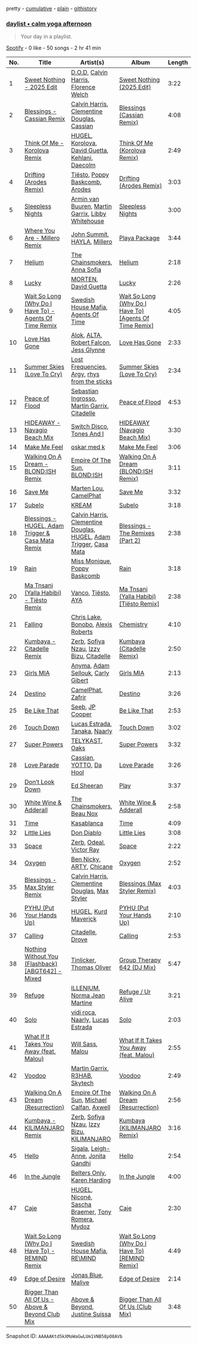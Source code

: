 pretty - [cumulative](/playlists/cumulative/37i9dQZF1EP6YuccBxUcC1.md) - [plain](/playlists/plain/37i9dQZF1EP6YuccBxUcC1) - [githistory](https://github.githistory.xyz/mdn522/spotify-playlist-archive/blob/main/playlists/plain/37i9dQZF1EP6YuccBxUcC1)

### [daylist • calm yoga afternoon](https://open.spotify.com/playlist/37i9dQZF1EP6YuccBxUcC1)

> Your day in a playlist.

[Spotify](https://open.spotify.com/user/spotify) - 0 like - 50 songs - 2 hr 41 min

| No. | Title | Artist(s) | Album | Length |
|---|---|---|---|---|
| 1 | [Sweet Nothing \- 2025 Edit](https://open.spotify.com/track/4ClVzfSYEea03HjEoDYOX3) | [D.O.D](https://open.spotify.com/artist/0Cs47vvRsPgEfliBU9KDiB), [Calvin Harris](https://open.spotify.com/artist/7CajNmpbOovFoOoasH2HaY), [Florence Welch](https://open.spotify.com/artist/0IROOdQ2fQUcoaEPqt1Isg) | [Sweet Nothing \(2025 Edit\)](https://open.spotify.com/album/4i8AwmJIMxxO8RrXOkjm3p) | 3:22 |
| 2 | [Blessings \- Cassian Remix](https://open.spotify.com/track/3GpNIq74pzLjdIKplMvSV2) | [Calvin Harris](https://open.spotify.com/artist/7CajNmpbOovFoOoasH2HaY), [Clementine Douglas](https://open.spotify.com/artist/4DWuml4Jf6K81b5rAPwMb6), [Cassian](https://open.spotify.com/artist/1ChtRJ3f4rbv4vtz87i6CD) | [Blessings \(Cassian Remix\)](https://open.spotify.com/album/5IyXTV39CmbRwp9Xibpwoy) | 4:08 |
| 3 | [Think Of Me \- Korolova Remix](https://open.spotify.com/track/52fO998e2qXWoMUTADkxZa) | [HUGEL](https://open.spotify.com/artist/5PlfkPxwCpRRWQJBxCa0By), [Korolova](https://open.spotify.com/artist/0I6oCyQQ1Q50q97y9B9gAx), [David Guetta](https://open.spotify.com/artist/1Cs0zKBU1kc0i8ypK3B9ai), [Kehlani](https://open.spotify.com/artist/0cGUm45nv7Z6M6qdXYQGTX), [Daecolm](https://open.spotify.com/artist/1IFAU4mznUcfPVP9z2c24N) | [Think Of Me \(Korolova Remix\)](https://open.spotify.com/album/5AysfDEPHuSJWPxtPlRdrd) | 2:49 |
| 4 | [Drifting \(Arodes Remix\)](https://open.spotify.com/track/6Oy2VKOZ2sduYfNu7Eje3f) | [Tiësto](https://open.spotify.com/artist/2o5jDhtHVPhrJdv3cEQ99Z), [Poppy Baskcomb](https://open.spotify.com/artist/4STmXOXUF3UieHU46NWLVt), [Arodes](https://open.spotify.com/artist/4p2f8wUtltMAFuIJB4NR47) | [Drifting \(Arodes Remix\)](https://open.spotify.com/album/5bbRJwFsL9GVfBW4PHFIlt) | 3:03 |
| 5 | [Sleepless Nights](https://open.spotify.com/track/39pgWHKvgtSlvEI0AWvi62) | [Armin van Buuren](https://open.spotify.com/artist/0SfsnGyD8FpIN4U4WCkBZ5), [Martin Garrix](https://open.spotify.com/artist/60d24wfXkVzDSfLS6hyCjZ), [Libby Whitehouse](https://open.spotify.com/artist/0myPBTBG3ODlKVBEf5OSBe) | [Sleepless Nights](https://open.spotify.com/album/7oqrJHKyfWOJGJqLSG4iDW) | 3:00 |
| 6 | [Where You Are \- Millero Remix](https://open.spotify.com/track/3ukWtMaZrKTO9mp9Fp3hb4) | [John Summit](https://open.spotify.com/artist/7kNqXtgeIwFtelmRjWv205), [HAYLA](https://open.spotify.com/artist/4yX6mpMyBGf9UfvBB8JJrc), [Millero](https://open.spotify.com/artist/1g3D0SFLbUx6nuGgLSuegX) | [Playa Package](https://open.spotify.com/album/5aBan9hdzRhaHGAQC1AD1k) | 3:44 |
| 7 | [Helium](https://open.spotify.com/track/6boSF01JluHcotXBvUcnEz) | [The Chainsmokers](https://open.spotify.com/artist/69GGBxA162lTqCwzJG5jLp), [Anna Sofia](https://open.spotify.com/artist/3ONUI6Gh4s7kcv3h0EuG2K) | [Helium](https://open.spotify.com/album/2dMZhbMxAjRSWPjSOUkr1B) | 2:18 |
| 8 | [Lucky](https://open.spotify.com/track/5ECf8gpBqmIUN7MWMN4WZx) | [MORTEN](https://open.spotify.com/artist/19HFRWmRCl27kTk6LeqAO8), [David Guetta](https://open.spotify.com/artist/1Cs0zKBU1kc0i8ypK3B9ai) | [Lucky](https://open.spotify.com/album/2CqOc7E7a4aQHEAD6ctS8I) | 2:26 |
| 9 | [Wait So Long \(Why Do I Have To\) \- Agents Of Time Remix](https://open.spotify.com/track/5LNZWPb0G57moAnwDtXQuH) | [Swedish House Mafia](https://open.spotify.com/artist/1h6Cn3P4NGzXbaXidqURXs), [Agents Of Time](https://open.spotify.com/artist/6Jbyd4qzEtbFtswZP1o6Ht) | [Wait So Long \(Why Do I Have To\) \[Agents Of Time Remix\]](https://open.spotify.com/album/0mV7z6sxHvU3Cm3gCJRVJQ) | 4:05 |
| 10 | [Love Has Gone](https://open.spotify.com/track/2KUAdU39pNYHy0zHnr8xHd) | [Alok](https://open.spotify.com/artist/0NGAZxHanS9e0iNHpR8f2W), [ALTA](https://open.spotify.com/artist/0PkXdpzJOcWmCvp4aqRsA5), [Robert Falcon](https://open.spotify.com/artist/5CVwY7MrkxGF1aM4f1u6Xk), [Jess Glynne](https://open.spotify.com/artist/4ScCswdRlyA23odg9thgIO) | [Love Has Gone](https://open.spotify.com/album/5ym4LpHEltp18DJE3CcOgv) | 2:33 |
| 11 | [Summer Skies \(Love To Cry\)](https://open.spotify.com/track/1z4TAq5AmDi3IkEizIn8Wn) | [Lost Frequencies](https://open.spotify.com/artist/7f5Zgnp2spUuuzKplmRkt7), [Argy](https://open.spotify.com/artist/1NaQOKgddaJipUtmptb7GI), [rhys from the sticks](https://open.spotify.com/artist/4tmqN5uP0Aj50ylHgfwvVa) | [Summer Skies \(Love To Cry\)](https://open.spotify.com/album/48MrowoKpht0sIjkQBeGYo) | 2:34 |
| 12 | [Peace of Flood](https://open.spotify.com/track/70LDxWCoJKuxpgtErYHDQb) | [Sebastian Ingrosso](https://open.spotify.com/artist/6hyMWrxGBsOx6sWcVj1DqP), [Martin Garrix](https://open.spotify.com/artist/60d24wfXkVzDSfLS6hyCjZ), [Citadelle](https://open.spotify.com/artist/6Mek67pKmBw5N3FZnAc2J8) | [Peace of Flood](https://open.spotify.com/album/28YMaSE5kx5tM9HpdafuCh) | 4:53 |
| 13 | [HIDEAWAY \- Navagio Beach Mix](https://open.spotify.com/track/5m4VBlV0Brp0khQMdBrwod) | [Switch Disco](https://open.spotify.com/artist/4dEayBlrVBjaQOktGkmWki), [Tones And I](https://open.spotify.com/artist/2NjfBq1NflQcKSeiDooVjY) | [HIDEAWAY \(Navagio Beach Mix\)](https://open.spotify.com/album/17j51Wxvby7djPUHRpRMGD) | 3:30 |
| 14 | [Make Me Feel](https://open.spotify.com/track/1GfJCWGLfdev016PSsrUO8) | [oskar med k](https://open.spotify.com/artist/28ntgpEkMU9Zm7F3gLDMhZ) | [Make Me Feel](https://open.spotify.com/album/1c6Y4gCvI7Ey2M07Ahvwva) | 3:06 |
| 15 | [Walking On A Dream \- BLOND:ISH Remix](https://open.spotify.com/track/5oOKU4RiAMyqUoOKICb92j) | [Empire Of The Sun](https://open.spotify.com/artist/67hb7towEyKvt5Z8Bx306c), [BLOND:ISH](https://open.spotify.com/artist/6zsJjoCtL1WByG0VsuFWzR) | [Walking On A Dream \(BLOND:ISH Remix\)](https://open.spotify.com/album/4Fzl9coophjAezEV0v7tRu) | 3:11 |
| 16 | [Save Me](https://open.spotify.com/track/1GaDH1dJfouYubhkaS2gy5) | [Marten Lou](https://open.spotify.com/artist/7MmHXD2ESooP0XdgrVuKTK), [CamelPhat](https://open.spotify.com/artist/240wlM8vDrf6S4zCyzGj2W) | [Save Me](https://open.spotify.com/album/4Bq9sY0d1IogWKXnR9JUte) | 3:32 |
| 17 | [Subelo](https://open.spotify.com/track/5szq4GnsvihuuxYrKsdsP2) | [KREAM](https://open.spotify.com/artist/0DdDnziut7wOo6cAYWVZC5) | [Subelo](https://open.spotify.com/album/0DzYWmWK0lBB7RoPmPMvxU) | 3:18 |
| 18 | [Blessings \- HUGEL, Adam Trigger & Casa Mata Remix](https://open.spotify.com/track/7znDAedOwxlE7nOWfgjfBx) | [Calvin Harris](https://open.spotify.com/artist/7CajNmpbOovFoOoasH2HaY), [Clementine Douglas](https://open.spotify.com/artist/4DWuml4Jf6K81b5rAPwMb6), [HUGEL](https://open.spotify.com/artist/5PlfkPxwCpRRWQJBxCa0By), [Adam Trigger](https://open.spotify.com/artist/6nXmnBpdFvzImqLQb3HBa9), [Casa Mata](https://open.spotify.com/artist/5Adc0JzztqQcgT0Xj3j4qJ) | [Blessings \- The Remixes \(Part 2\)](https://open.spotify.com/album/0OyvADDFy6TItJLRDj4ADK) | 2:38 |
| 19 | [Rain](https://open.spotify.com/track/5UzmK3aMmpW9X1pKjRdrMi) | [Miss Monique](https://open.spotify.com/artist/29TpNOsTNYbLb6Xa10H0PR), [Poppy Baskcomb](https://open.spotify.com/artist/4STmXOXUF3UieHU46NWLVt) | [Rain](https://open.spotify.com/album/3BiRyCQFu9ftb7sASphBHQ) | 3:18 |
| 20 | [Ma Tnsani \(Yalla Habibi\) \- Tiësto Remix](https://open.spotify.com/track/4VUEpBFCSO1Ro4J50O6hyZ) | [Vanco](https://open.spotify.com/artist/2KShewLkb92FKEZ6N4cVP9), [Tiësto](https://open.spotify.com/artist/2o5jDhtHVPhrJdv3cEQ99Z), [AYA](https://open.spotify.com/artist/0HWD0Gp5nnU5zcDAc03f9q) | [Ma Tnsani \(Yalla Habibi\) \[Tiësto Remix\]](https://open.spotify.com/album/4Z6gMBluauoPBxIpXgXEYl) | 2:38 |
| 21 | [Falling](https://open.spotify.com/track/5LRyR8eIg7fSlH3GsdFqEi) | [Chris Lake](https://open.spotify.com/artist/5Igpc9iLZ3YGtKeYfSrrOE), [Bonobo](https://open.spotify.com/artist/0cmWgDlu9CwTgxPhf403hb), [Alexis Roberts](https://open.spotify.com/artist/2GtBFxIWM3H6wRI2uzZvyt) | [Chemistry](https://open.spotify.com/album/3DmcV2cmZdX9olNRHcRUZ2) | 4:10 |
| 22 | [Kumbaya \- Citadelle Remix](https://open.spotify.com/track/2YX3aS1lTGaXURQsATYdVz) | [Zerb](https://open.spotify.com/artist/6mDl7lQiLxT0iQ8LYhAlWy), [Sofiya Nzau](https://open.spotify.com/artist/5Y2FS5YbGf7yRDumzD5nY3), [Izzy Bizu](https://open.spotify.com/artist/6b5YOgXIliAozdo49vUCJQ), [Citadelle](https://open.spotify.com/artist/6Mek67pKmBw5N3FZnAc2J8) | [Kumbaya \(Citadelle Remix\)](https://open.spotify.com/album/6PVrIYS0j7cBrvtmQwKFc6) | 2:50 |
| 23 | [Girls MIA](https://open.spotify.com/track/7dHtHyIsxcDzgeFWLxfW4q) | [Anyma](https://open.spotify.com/artist/4iBwchw0U0GZv5RfVYSMxN), [Adam Sellouk](https://open.spotify.com/artist/2T7HN3rqTpIn8OiVb0I5oq), [Carly Gibert](https://open.spotify.com/artist/3dBpGX6fuWAYxWhDspbVbQ) | [Girls MIA](https://open.spotify.com/album/54bjkUTJnTTktRXEBnMfJc) | 2:13 |
| 24 | [Destino](https://open.spotify.com/track/2FBjIxxC6CQDJxoeSYBIq3) | [CamelPhat](https://open.spotify.com/artist/240wlM8vDrf6S4zCyzGj2W), [Zafrir](https://open.spotify.com/artist/3DJVDo0kd19fZXpTabasOX) | [Destino](https://open.spotify.com/album/7Avqq37zYVi5r6nVorTMNS) | 3:26 |
| 25 | [Be Like That](https://open.spotify.com/track/2rwEdeTO3UwWh6QmouYeOw) | [Seeb](https://open.spotify.com/artist/5iNrZmtVMtYev5M9yoWpEq), [JP Cooper](https://open.spotify.com/artist/4kYGAK2zu9EAomwj3hXkXy) | [Be Like That](https://open.spotify.com/album/1nRQHGaNnl0C9RtA9Fo6rr) | 2:53 |
| 26 | [Touch Down](https://open.spotify.com/track/2xSAkS8kbwWa6lcdydtDAW) | [Lucas Estrada](https://open.spotify.com/artist/2tndYCXQneCV4jtoWRwVpz), [Tanaka](https://open.spotify.com/artist/0RPM0FcHKPOu6ToI6bN4PE), [Naarly](https://open.spotify.com/artist/4ME20XT9IP5JOpqoIGQ6Js) | [Touch Down](https://open.spotify.com/album/3SqWrNapbsiNzAosA6EyXz) | 3:02 |
| 27 | [Super Powers](https://open.spotify.com/track/3fRO8ZoGWRpL0PFCmnJH4c) | [TELYKAST](https://open.spotify.com/artist/7vWC03wqXwUqjPON8hc1tz), [Oaks](https://open.spotify.com/artist/1X2sRzO3K7Uvry9JWbG2iO) | [Super Powers](https://open.spotify.com/album/22SPaE9g83ouMfV19VdZoi) | 3:32 |
| 28 | [Love Parade](https://open.spotify.com/track/6sx8YefY3PQgfY8TpVg34w) | [Cassian](https://open.spotify.com/artist/1ChtRJ3f4rbv4vtz87i6CD), [YOTTO](https://open.spotify.com/artist/5Dyfxq0ZrFjjeFBdSNxDbo), [Da Hool](https://open.spotify.com/artist/0wOXK4GjUAFUDhd7mvKBbW) | [Love Parade](https://open.spotify.com/album/2UfAenTFsiHb6rLqbHVMHv) | 3:26 |
| 29 | [Don’t Look Down](https://open.spotify.com/track/7tTTe6pCTxB55H9NWLxYNM) | [Ed Sheeran](https://open.spotify.com/artist/6eUKZXaKkcviH0Ku9w2n3V) | [Play](https://open.spotify.com/album/20dY0uZi9SzfrcWYfiWGqH) | 3:37 |
| 30 | [White Wine & Adderall](https://open.spotify.com/track/1AApldBkudH6jZAE9ucdUF) | [The Chainsmokers](https://open.spotify.com/artist/69GGBxA162lTqCwzJG5jLp), [Beau Nox](https://open.spotify.com/artist/72N0ykdq9YlISwQcV7bJkq) | [White Wine & Adderall](https://open.spotify.com/album/4vTJsW6CuwXP0Rs3SCaSSK) | 2:58 |
| 31 | [Time](https://open.spotify.com/track/37bGQMk53DWE5KW1JVreWT) | [Kasablanca](https://open.spotify.com/artist/297Z0teiCkp5s9eneWROpI) | [Time](https://open.spotify.com/album/2q4HYn58DGyDDVQjqXxqRF) | 4:09 |
| 32 | [Little Lies](https://open.spotify.com/track/7gA0Lp5H34o6EF9RUkHEeU) | [Don Diablo](https://open.spotify.com/artist/1l2ekx5skC4gJH8djERwh1) | [Little Lies](https://open.spotify.com/album/3r4Jl48LaSrHlKh0Lcqk7b) | 3:08 |
| 33 | [Space](https://open.spotify.com/track/43Gw9Yd4mYtpJ1AHFA00oY) | [Zerb](https://open.spotify.com/artist/6mDl7lQiLxT0iQ8LYhAlWy), [Odeal](https://open.spotify.com/artist/2BPwxhCvvcb8xDl8GWIjbh), [Victor Ray](https://open.spotify.com/artist/3vABvmPywI2fV90bnpkpsJ) | [Space](https://open.spotify.com/album/5Bhe2wkVUz1nOjPp2L80t9) | 2:22 |
| 34 | [Oxygen](https://open.spotify.com/track/00sy6AoG8pNFxbdAWHhsrn) | [Ben Nicky](https://open.spotify.com/artist/3Bd1phrOZJuCev9U0bzdtA), [ARTY](https://open.spotify.com/artist/1rSGNXhhYuWoq9BEz5DZGO), [Chicane](https://open.spotify.com/artist/5GxyeQagayzZOg4UwffQlD) | [Oxygen](https://open.spotify.com/album/6c9IwkWbbNrZ77MLsGbMM9) | 2:52 |
| 35 | [Blessings \- Max Styler Remix](https://open.spotify.com/track/4ABq8s2EfMZuqfKsh2XLls) | [Calvin Harris](https://open.spotify.com/artist/7CajNmpbOovFoOoasH2HaY), [Clementine Douglas](https://open.spotify.com/artist/4DWuml4Jf6K81b5rAPwMb6), [Max Styler](https://open.spotify.com/artist/3NKKngINK1tP6BFy0WOyWk) | [Blessings \(Max Styler Remix\)](https://open.spotify.com/album/0b2lrcEdueqWOAzyeAKScs) | 4:03 |
| 36 | [PYHU \(Put Your Hands Up\)](https://open.spotify.com/track/0zKsNJbYwvNTpePcwra0Qq) | [HUGEL](https://open.spotify.com/artist/5PlfkPxwCpRRWQJBxCa0By), [Kurd Maverick](https://open.spotify.com/artist/6A3TktZj6p8D0bmbcfZEKE) | [PYHU \(Put Your Hands Up\)](https://open.spotify.com/album/6QHnkcW4h53aBl41i1rAxj) | 2:10 |
| 37 | [Calling](https://open.spotify.com/track/3jvljyWk3ST8Yg4JLZO1wN) | [Citadelle](https://open.spotify.com/artist/6Mek67pKmBw5N3FZnAc2J8), [Drove](https://open.spotify.com/artist/6gqVaWZY9PVt1Lf42j4sZI) | [Calling](https://open.spotify.com/album/4fF96ALIS1v38PxB1Zfc7f) | 2:53 |
| 38 | [Nothing Without You \(Flashback\) \[ABGT642\] \- Mixed](https://open.spotify.com/track/5qDCa5ced5yosvsSkFgP4x) | [Tinlicker](https://open.spotify.com/artist/5EmEZjq8eHEC6qFnT63Lza), [Thomas Oliver](https://open.spotify.com/artist/5ZwD9tfnJ04kM0qgPSMzgy) | [Group Therapy 642 \(DJ Mix\)](https://open.spotify.com/album/6WTa1dMMRTcI27UG3OLkWI) | 5:47 |
| 39 | [Refuge](https://open.spotify.com/track/1PCkDEDApsRDfUIIp7uEp3) | [ILLENIUM](https://open.spotify.com/artist/45eNHdiiabvmbp4erw26rg), [Norma Jean Martine](https://open.spotify.com/artist/2fsk4VlJdNF6G8cCMDrrzB) | [Refuge / Ur Alive](https://open.spotify.com/album/3Hymehl5lIAtEiLctZu9xJ) | 3:21 |
| 40 | [Solo](https://open.spotify.com/track/3Q0DkUFBgQrdYYADz1QddC) | [vidi roca](https://open.spotify.com/artist/6jrFGWNf3MF89fhTbnCsBj), [Naarly](https://open.spotify.com/artist/4ME20XT9IP5JOpqoIGQ6Js), [Lucas Estrada](https://open.spotify.com/artist/2tndYCXQneCV4jtoWRwVpz) | [Solo](https://open.spotify.com/album/3bVRl9WP3zOsAxAfZUMXrD) | 2:03 |
| 41 | [What If It Takes You Away \(feat\. Malou\)](https://open.spotify.com/track/4jRtoUQ5xVNNAxo71Mxh97) | [Will Sass](https://open.spotify.com/artist/1yCIbpGEKpVs3fZbGItAXc), [Malou](https://open.spotify.com/artist/5mU7ohKXRejACFS8eZIixp) | [What If It Takes You Away \(feat\. Malou\)](https://open.spotify.com/album/2qLdWJ29vkYMHtlcgq8f1r) | 2:55 |
| 42 | [Voodoo](https://open.spotify.com/track/7sKCIyN4Sdeo7OBBUeMCfy) | [Martin Garrix](https://open.spotify.com/artist/60d24wfXkVzDSfLS6hyCjZ), [R3HAB](https://open.spotify.com/artist/6cEuCEZu7PAE9ZSzLLc2oQ), [Skytech](https://open.spotify.com/artist/4CrDEHL7ysNabeYvL3xjUX) | [Voodoo](https://open.spotify.com/album/0JnmszyYOgIIF7x4GLILSM) | 2:49 |
| 43 | [Walking On A Dream \(Resurrection\)](https://open.spotify.com/track/2RtqJsB923RiOCwK4hdHyn) | [Empire Of The Sun](https://open.spotify.com/artist/67hb7towEyKvt5Z8Bx306c), [Michael Calfan](https://open.spotify.com/artist/4CuipEvwcoQggmCV8jpKF9), [Axwell](https://open.spotify.com/artist/1xNmvlEiICkRlRGqlNFZ43) | [Walking On A Dream \(Resurrection\)](https://open.spotify.com/album/1pAZHgENwjeJdNpCQMr37E) | 2:56 |
| 44 | [Kumbaya \- KILIMANJARO Remix](https://open.spotify.com/track/2cFUXeQbEXdSLOMhbF76Dy) | [Zerb](https://open.spotify.com/artist/6mDl7lQiLxT0iQ8LYhAlWy), [Sofiya Nzau](https://open.spotify.com/artist/5Y2FS5YbGf7yRDumzD5nY3), [Izzy Bizu](https://open.spotify.com/artist/6b5YOgXIliAozdo49vUCJQ), [KILIMANJARO](https://open.spotify.com/artist/4QGD0m9AGZixhuPAzaBeD7) | [Kumbaya \(KILIMANJARO Remix\)](https://open.spotify.com/album/22zlqkFYvWv3Xy9IednTzJ) | 3:16 |
| 45 | [Hello](https://open.spotify.com/track/15aqhgN9LLd7TvuF367e57) | [Sigala](https://open.spotify.com/artist/1IueXOQyABrMOprrzwQJWN), [Leigh\-Anne](https://open.spotify.com/artist/79QUtAVxGAAoiWNlqBz9iy), [Jonita Gandhi](https://open.spotify.com/artist/00sCATpEvwH48ays7PlQFU) | [Hello](https://open.spotify.com/album/0Ep3CUwcbfWRyKLiTWvEKk) | 2:54 |
| 46 | [In the Jungle](https://open.spotify.com/track/62jZuB60iHHjaMJIf9584g) | [Belters Only](https://open.spotify.com/artist/1H1sDUWSlytzifZTDpKgUA), [Karen Harding](https://open.spotify.com/artist/1QOHbhVRpDoNtRkz79si6b) | [In the Jungle](https://open.spotify.com/album/5iIr3puurvEK5PQnKsXvM8) | 4:00 |
| 47 | [Caje](https://open.spotify.com/track/0k4YvMqfvzNgwSFdnuOIDE) | [HUGEL](https://open.spotify.com/artist/5PlfkPxwCpRRWQJBxCa0By), [Niconé](https://open.spotify.com/artist/70s3JhU9Ai0cIowagibjNI), [Sascha Braemer](https://open.spotify.com/artist/3egW8Pgmbjm5vS4EPXZond), [Tony Romera](https://open.spotify.com/artist/7GQsOji7pfixzkLt63awo5), [Mydoz](https://open.spotify.com/artist/0U1dlnhyX0WtKuJqPbNeXb) | [Caje](https://open.spotify.com/album/2bOUGFE8kyfQ7oZUt47v2h) | 2:30 |
| 48 | [Wait So Long \(Why Do I Have To\) \- REMIND Remix](https://open.spotify.com/track/0yZjFgJYHJwnMMBhzEBP7J) | [Swedish House Mafia](https://open.spotify.com/artist/1h6Cn3P4NGzXbaXidqURXs), [RE\\MIND](https://open.spotify.com/artist/3V9dIUKIoVArPUrt30P4XX) | [Wait So Long \(Why Do I Have To\) \[REMIND Remix\]](https://open.spotify.com/album/26xNafbC2ESdSmzYMsr0S0) | 4:49 |
| 49 | [Edge of Desire](https://open.spotify.com/track/4A56h4B9xUuMMXoKuj18HT) | [Jonas Blue](https://open.spotify.com/artist/1HBjj22wzbscIZ9sEb5dyf), [Malive](https://open.spotify.com/artist/5JsnFhU4OqgEtNXs7Sq1Vm) | [Edge of Desire](https://open.spotify.com/album/53b1lFTsC7lV3pieOFYZ9i) | 2:14 |
| 50 | [Bigger Than All Of Us \- Above & Beyond Club Mix](https://open.spotify.com/track/3BvKrvifBeTAsKlQSTAOv1) | [Above & Beyond](https://open.spotify.com/artist/10gzBoINW3cLJfZUka8Zoe), [Justine Suissa](https://open.spotify.com/artist/6UKSvQC8EQZUOKtUaj5uCj) | [Bigger Than All Of Us \(Club Mix\)](https://open.spotify.com/album/66SVqoxHHXUfLBoj5vCv9U) | 3:48 |

Snapshot ID: `AAAAAKtd5kXMoWaGwLUm1VNB58pO8AVb`

